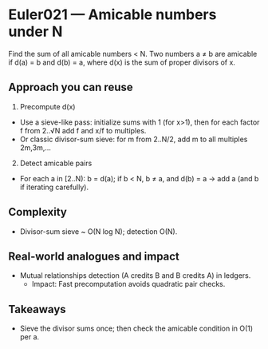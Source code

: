 # Euler021 — Amicable numbers under N

Find the sum of all amicable numbers < N. Two numbers a ≠ b are amicable if d(a) = b and d(b) = a, where d(x) is the sum of proper divisors of x.

## Approach you can reuse

1) Precompute d(x)
- Use a sieve-like pass: initialize sums with 1 (for x>1), then for each factor f from 2..√N add f and x/f to multiples.
- Or classic divisor-sum sieve: for m from 2..N/2, add m to all multiples 2m,3m,...

2) Detect amicable pairs
- For each a in [2..N): b = d(a); if b < N, b ≠ a, and d(b) = a → add a (and b if iterating carefully).

## Complexity
- Divisor-sum sieve ~ O(N log N); detection O(N).

## Real-world analogues and impact
- Mutual relationships detection (A credits B and B credits A) in ledgers.
  - Impact: Fast precomputation avoids quadratic pair checks.

## Takeaways
- Sieve the divisor sums once; then check the amicable condition in O(1) per a.
